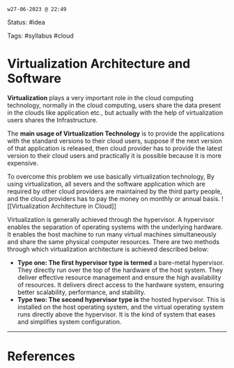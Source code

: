	w27-06-2023 @ 22:49

Status: #idea

Tags: #syllabus #cloud 

# Virtualization Architecture and Software
**Virtualization** plays a very important role in the cloud computing technology, normally in the cloud computing, users share the data present in the clouds like application etc., but actually with the help of virtualization users shares the Infrastructure.

The **main usage of Virtualization Technology** is to provide the applications with the standard versions to their cloud users, suppose if the next version of that application is released, then cloud provider has to provide the latest version to their cloud users and practically it is possible because it is more expensive.

To overcome this problem we use basically virtualization technology, By using virtualization, all severs and the software application which are required by other cloud providers are maintained by the third party people, and the cloud providers has to pay the money on monthly or annual basis.
![[Virtualization Architecture in Cloud]]

Virtualization is generally achieved through the hypervisor. A hypervisor enables the separation of operating systems with the underlying hardware. It enables the host machine to run many virtual machines simultaneously and share the same physical computer resources. There are two methods through which virtualization architecture is achieved described below:

- **Type one: The first hypervisor type is termed** a bare-metal hypervisor. They directly run over the top of the hardware of the host system. They deliver effective resource management and ensure the high availability of resources. It delivers direct access to the hardware system, ensuring better scalability, performance, and stability.
- **Type two: The second hypervisor type is** the hosted hypervisor. This is installed on the host operating system, and the virtual operating system runs directly above the hypervisor. It is the kind of system that eases and simplifies system configuration.

---
# References